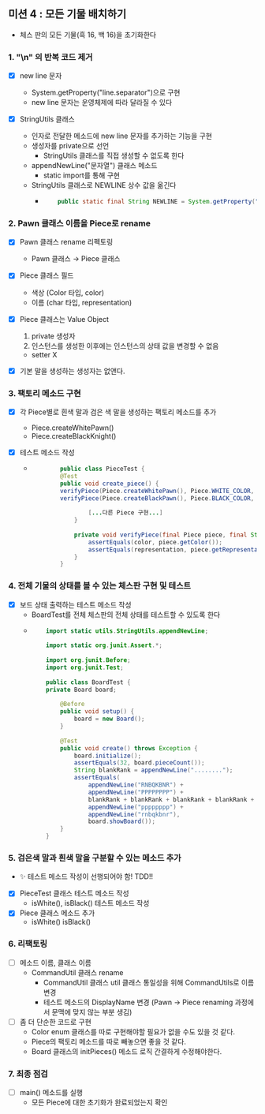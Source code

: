 ## 미션 4 : 모든 기물 배치하기

- 체스 판의 모든 기물(흑 16, 백 16)을 초기화한다

### 1. "\n" 의 반복 코드 제거

- [X] new line 문자
  - System.getProperty("line.separator")으로 구현
  - new line 문자는 운영체제에 따라 달라질 수 있다

- [X] StringUtils 클래스
  - 인자로 전달한 메소드에 new line 문자를 추가하는 기능을 구현
  - 생성자를 private으로 선언
    - StringUtils 클래스를 직접 생성할 수 없도록 한다
  - appendNewLine("문자열") 클래스 메소드
    - static import를 통해 구현
  - StringUtils 클래스로 NEWLINE 상수 값을 옮긴다
    - ```java
          public static final String NEWLINE = System.getProperty("line.separator"); 
         ```

### 2. Pawn 클래스 이름을 Piece로 rename

- [X] Pawn 클래스 rename 리펙토링
  - Pawn 클래스 → Piece 클래스

- [X] Piece 클래스 필드
  - 색상 (Color 타입, color)
  - 이름 (char 타입, representation)

- [X] Piece 클래스는 Value Object
  1. private 생성자
  2. 인스턴스를 생성한 이후에는 인스턴스의 상태 값을 변경할 수 없음
    - setter X
- [X] 기본 말을 생성하는 생성자는 없앤다.

### 3. 팩토리 메소드 구현

- [X] 각 Piece별로 흰색 말과 검은 색 말을 생성하는 팩토리 메소드를 추가
  - Piece.createWhitePawn()
  - Piece.createBlackKnight()

- [X] 테스트 메소드 작성
  - ```java
            public class PieceTest {
            @Test
            public void create_piece() {
            verifyPiece(Piece.createWhitePawn(), Piece.WHITE_COLOR, Piece.WHITE_PAWN_REPRESENTATION);
            verifyPiece(Piece.createBlackPawn(), Piece.BLACK_COLOR, Piece.BLACK_PAWN_REPRESENTATION);
            
                    [...다른 Piece 구현...]     
                }
            
                private void verifyPiece(final Piece piece, final String color, final char representation) {
                    assertEquals(color, piece.getColor());
                    assertEquals(representation, piece.getRepresentation());
                }
            }
       ```

### 4. 전체 기물의 상태를 볼 수 있는 체스판 구현 및 테스트

- [X] 보드 상태 출력하는 테스트 메소드 작성
  - BoardTest를 전체 체스판의 전체 상태를 테스트할 수 있도록 한다
  - ```java
        import static utils.StringUtils.appendNewLine;
        
        import static org.junit.Assert.*;
        
        import org.junit.Before;
        import org.junit.Test;
        
        public class BoardTest {
        private Board board;
        
            @Before
            public void setup() {
                board = new Board();
            }
            
            @Test
            public void create() throws Exception {
                board.initialize();
                assertEquals(32, board.pieceCount());
                String blankRank = appendNewLine("........");
                assertEquals(
                    appendNewLine("RNBQKBNR") +
                    appendNewLine("PPPPPPPP") +
                    blankRank + blankRank + blankRank + blankRank +
                    appendNewLine("pppppppp") +
                    appendNewLine("rnbqkbnr"),
                    board.showBoard());        
            }
        }
      ```

### 5. 검은색 말과 흰색 말을 구분할 수 있는 메소드 추가

- ✨ 테스트 메소드 작성이 선행되어야 함! TDD!!
- [X] PieceTest 클래스 테스트 메소드 작성
  - isWhite(), isBlack() 테스트 메소드 작성
- [X] Piece 클래스 메소드 추가
  - isWhite() isBlack()

### 6. 리팩토링

- [ ] 메소드 이름, 클래스 이름
  - CommandUtil 클래스 rename
    - CommandUtil 클래스 util 클래스 통일성을 위해 CommandUtils로 이름 변경
    - 테스트 메소드의 DisplayName 변경 (Pawn → Piece renaming 과정에서 문맥에 맞지 않는 부분 생김)
- [ ] 좀 더 단순한 코드로 구현
  - Color enum 클래스를 따로 구현해야할 필요가 없을 수도 있을 것 같다.
  - Piece의 팩토리 메소드를 따로 빼놓으면 좋을 것 같다.
  - Board 클래스의 initPieces() 메소드 로직 간결하게 수정해야한다.

### 7. 최종 점검

- [ ] main() 메소드를 실행
  - 모든 Piece에 대한 초기화가 완료되었는지 확인
